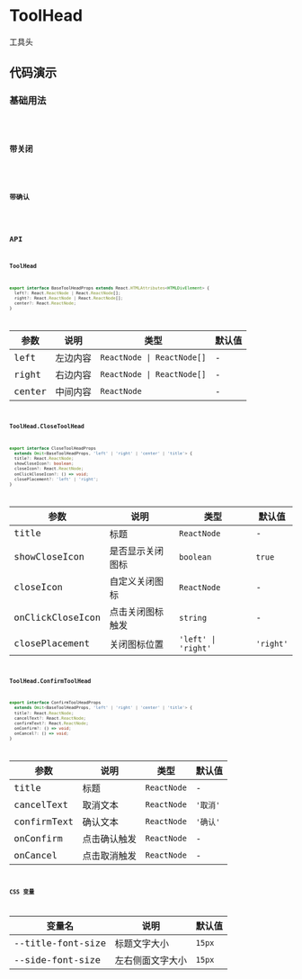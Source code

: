 # ToolHead

工具头

## 代码演示

### 基础用法

<code src="./demos/basic.tsx" />

### 带关闭

<code src="./demos/close.tsx" />

### 带确认

<code src="./demos/confirm.tsx" />

## API

### ToolHead

```typescript
export interface BaseToolHeadProps extends React.HTMLAttributes<HTMLDivElement> {
  left?: React.ReactNode | React.ReactNode[];
  right?: React.ReactNode | React.ReactNode[];
  center?: React.ReactNode;
}
```

| 参数   | 说明     | 类型                       | 默认值 |
| ------ | -------- | -------------------------- | ------ |
| left   | 左边内容 | `ReactNode \| ReactNode[]` | -      |
| right  | 右边内容 | `ReactNode \| ReactNode[]` | -      |
| center | 中间内容 | `ReactNode`                | -      |

### ToolHead.CloseToolHead

```typescript
export interface CloseToolHeadProps
  extends Omit<BaseToolHeadProps, 'left' | 'right' | 'center' | 'title'> {
  title?: React.ReactNode;
  showCloseIcon?: boolean;
  closeIcon?: React.ReactNode;
  onClickCloseIcon?: () => void;
  closePlacement?: 'left' | 'right';
}
```

| 参数             | 说明             | 类型                | 默认值    |
| ---------------- | ---------------- | ------------------- | --------- |
| title            | 标题             | `ReactNode`         | -         |
| showCloseIcon    | 是否显示关闭图标 | `boolean`           | `true`    |
| closeIcon        | 自定义关闭图标   | `ReactNode`         | -         |
| onClickCloseIcon | 点击关闭图标触发 | `string`            | -         |
| closePlacement   | 关闭图标位置     | `'left' \| 'right'` | `'right'` |

### ToolHead.ConfirmToolHead

```typescript
export interface ConfirmToolHeadProps
  extends Omit<BaseToolHeadProps, 'left' | 'right' | 'center' | 'title'> {
  title?: React.ReactNode;
  cancelText?: React.ReactNode;
  confirmText?: React.ReactNode;
  onConfirm?: () => void;
  onCancel?: () => void;
}
```

| 参数        | 说明         | 类型        | 默认值   |
| ----------- | ------------ | ----------- | -------- |
| title       | 标题         | `ReactNode` | -        |
| cancelText  | 取消文本     | `ReactNode` | `'取消'` |
| confirmText | 确认文本     | `ReactNode` | `'确认'` |
| onConfirm   | 点击确认触发 | `ReactNode` | -        |
| onCancel    | 点击取消触发 | `ReactNode` | -        |

### CSS 变量

| 变量名            | 说明             | 默认值 |
| ----------------- | ---------------- | ------ |
| --title-font-size | 标题文字大小     | `15px` |
| --side-font-size  | 左右侧面文字大小 | `15px` |
